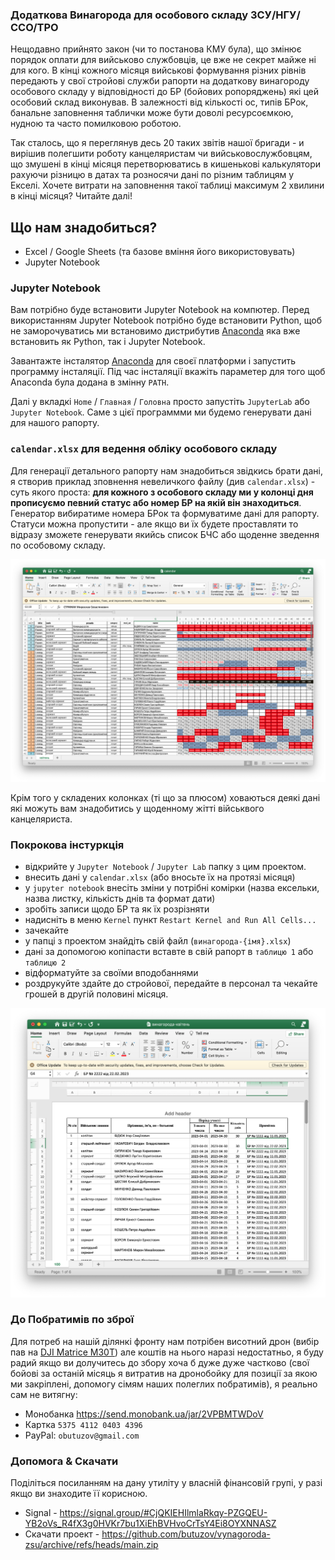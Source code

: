 ### Додаткова Винагорода для особового складу ЗСУ/НГУ/ССО/ТРО

Нещодавно прийнято закон (чи то постанова КМУ була), що змінює порядок оплати для вийськово службовців, це вже не секрет майже ні для кого. В кінці кожного місяця вийськові формування різних рівнів передають у свої стройові служби рапорти на додаткову винагороду особового складу у відповідності до БР (бойових ропоряджень) які цей особовий склад виконував. В залежності від кількості ос, типів БРок, банальне заповнення таблички може бути доволі ресурсоємкою, нудною та часто помилковою роботою.

Так сталось, що я переглянув десь 20 таких звітів нашої бригади - и вирішив полегшити роботу канцеляристам чи вийськовослужбовцям, що змушені в кінці місяця перетворюватись в кишенькові калькулятори рахуючи різницю в датах та розносячи дані по різним таблицям у Екселі. Хочете витрати на заповнення такої таблиці максимум 2 хвилини в кінці місяця? Читайте далі!

## Що нам знадобиться?

- Excel / Google Sheets (та базове вміння його використовувать)
- Jupyter Notebook 

### Jupyter Notebook

Вам потрібно буде встановити Jupyter Notebook на компютер. Перед використанням Jupyter Notebook потрібно буде встановити Python, щоб не заморочуватись ми встановимо дистрибутив [Anaconda](https://www.anaconda.com/download/) яка вже встановить як Python, так і Jupyter Notebook.

Завантажте інсталятор [Anaconda](https://www.anaconda.com/download/) для своєї платформи і запустить программу інсталяції. Під час інсталяції вкажіть параметер для того щоб Anaconda була додана в змінну `PATH`. 

Далі у вкладкі `Home` / `Главная` / `Головна` просто запустіть `JupyterLab` або `Jupyter Notebook`. Саме з цієї программми ми будемо генерувати дані для нашого рапорту.

### `calendar.xlsx` для ведення обліку особового складу

Для генерації детального рапорту нам знадобиться звідкись брати дані, я створив приклад зповнення невеличкого файлу (див `calendar.xlsx`) - суть якого проста: **для кожного з особового складу ми у колонці дня прописуємо певний статус або номер БР на якій він знаходиться**. Генератор вибиратиме номера БРок та формуватиме дані для рапорту. Статуси можна пропустити - але якщо ви їх будете проставляти то відразу зможете генерувати якийсь список БЧС або щоденне зведення по особовому складу.

![calendar.xlsx](calendar.png)

Крім того у складених колонках (ті що за плюсом) ховаються деякі дані які можуть вам знадобитись у щоденному жітті військвого канцеляриста. 

### Покрокова інстуркція

- відкрийте у `Jupyter Notebook` / `Jupyter Lab` папку з цим проектом.
- внесить дані у `calendar.xlsx` (або вносьте їх на протязі місяця)
- у `jupyter notebook` внесіть зміни у потрібні комірки (назва ексельки, назва листку, кількість днів та формат дати)
- зробіть записи щодо БР та як їх розрізняти
- надисніть в меню `Kernel` пункт `Restart Kernel and Run All Cells...`
- зачекайте 
- у папці з проектом знайдіть свій файл (`винагорода-{імя}.xlsx`) 
- дані за допомогою копіпасти вставте в свій рапорт в `таблицю 1` або `таблицю 2`
- відформатуйте за своїми вподобаннями
- роздрукуйте здайте до стройової, передайте в персонал та чекайте грошей в другій половині місяця.

![](result.png)

### До Побратимів по зброї

Для потреб на нашій ділянкі фронту нам потрібен висотний дрон (вибір пав на [DJI Matrice M30T](https://www.dji.com/matrice-30)) але коштів на нього наразі недостатньо, я буду радий якщо ви долучитесь до збору хоча б дуже дуже частково (свої бойові за останій місяць я витратив на дронобойку для позиції за якою ми закріплені, допомогу сімям наших полеглих побратимів), я реально сам не витягну:

- Монобанка https://send.monobank.ua/jar/2VPBMTWDoV
- Картка `5375 4112 0403 4396`
- PayPal: `obutuzov@gmail.com`

### Допомога & Скачати

Поділіться посиланням на дану утиліту у власній фінансовій групі, у разі якщо ви знаходите її корисною.

- Signal - https://signal.group/#CjQKIEHIlmlaRkqy-PZGQEU-YB2oVs_R4fX3g0HVKr7bu1XiEhBVHvoCrTsY4Ei8OYXNNASZ
- Скачати проект - https://github.com/butuzov/vynagoroda-zsu/archive/refs/heads/main.zip
